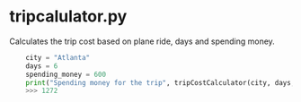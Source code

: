 # tripcalulator.py

Calculates the trip cost based on plane ride, days and spending money. 

```python
    city = "Atlanta"
    days = 6
    spending_money = 600
    print("Spending money for the trip", tripCostCalculator(city, days, spending_money).calculate_tripCost())
    >>> 1272
```
